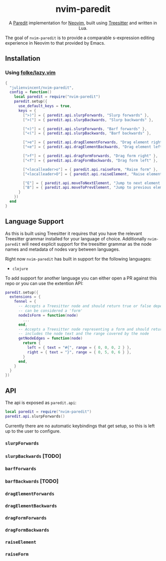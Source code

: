 <div align="center">
  <h1>nvim-paredit</h1>
</div>

<div align="center">
  <p>
    A <a href="https://paredit.org/">Paredit</a> implementation for <a href="https://github.com/neovim/neovim/">Neovim</a>, built using <a href="https://github.com/tree-sitter/tree-sitter">Treesitter</a> and written in Lua.
  </p>
</div>

The goal of `nvim-paredit` is to provide a comparable s-expression editing experience in Neovim to that provided by Emacs.

## Installation

### Using [folke/lazy.vim](https://github.com/folke/lazy.nvim)

```lua
{
  "julienvincent/nvim-paredit",
  config = function()
    local paredit = require("nvim-paredit")
    paredit.setup({
      use_default_keys = true,
      keys = {
        [">)"] = { paredit.api.slurpForwards, "Slurp forwards" },
        [">("] = { paredit.api.slurpBackwards, "Slurp backwards" },

        ["<)"] = { paredit.api.slurpForwards, "Barf forwards" },
        ["<("] = { paredit.api.slurpBackwards, "Barf backwards" },

        [">e"] = { paredit.api.dragElementForwards, "Drag element right" },
        ["<e"] = { paredit.api.dragElementBackwards, "Drag element left" },

        [">f"] = { paredit.api.dragFormForwards, "Drag form right" },
        ["<f"] = { paredit.api.dragFormBackwards, "Drag form left" },

        ["<localleader>o"] = { paredit.api.raiseForm, "Raise form" },
        ["<localleader>O"] = { paredit.api.raiseElement, "Raise element" },

        ["E"] = { paredit.api.moveToNextElement, "Jump to next element tail" },
        ["B"] = { paredit.api.moveToPrevElement, "Jump to previous element head" },
      }
    })
  end
}
```

## Language Support

As this is built using Treesitter it requires that you have the relevant Treesitter grammar installed for your language of choice. Additionally `nvim-paredit` will need explicit support for the treesitter grammar as the node names and metadata of nodes vary between languages. 

Right now `nvim-paredit` has built in support for the following languages:

+ `clojure`

To add support for another language you can either open a PR against this repo or you can use the extention API:

```lua
paredit.setup({
  extensions = {
    fennel = {
      -- Accepts a Treesitter node and should return true or false depending on wether the given node
      -- can be considered a 'form'
      nodeIsForm = function(node)
        ...
      end,
      -- Accepts a Treesitter node representing a form and should return the 'edges' of the node. This
      -- includes the node text and the range covered by the node
      getNodeEdges = function(node)
        return {
          left = { text = "#{", range = { 0, 0, 0, 2 } },
          right = { text = "}", range = { 0, 5, 0, 6 } },
        }
      end,
    }
  }
})
```

## API

The api is exposed as `paredit.api`:

```lua
local paredit = require("nvim-paredit")
paredit.api.slurpForwards()
```

Currently there are no automatic keybindings that get setup, so this is left up to the user to configure.

### **`slurpForwards`**
### **`slurpBackwards`** [TODO]
### **`barfForwards`**
### **`barfBackwards`** [TODO]

### **`dragElementForwards`**
### **`dragElementBackwards`**

### **`dragFormForwards`**
### **`dragFormBackwards`**

### **`raiseElement`**
### **`raiseForm`**
